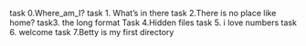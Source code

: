 task 0.Where_am_I?
task 1. What’s in there
task 2.There is no place like home?
task3. the long format
Task 4.Hidden files
task 5. i love numbers
task 6. welcome
task 7.Betty is my first directory

